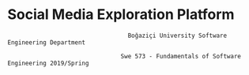 # Social Media Exploration Platform
                                      Boğaziçi University Software Engineering Department

                                    Swe 573 - Fundamentals of Software Engineering 2019/Spring
                                  
